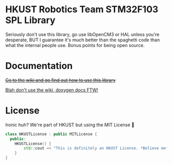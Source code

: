 # HKUST Robotics Team STM32F103 SPL Library

Seriously don't use this library, go use libOpenCM3 or HAL unless you're desperate, BUT I guarantee it's much better 
than the spaghetti code than what the internal people use. Bonus points for being open source.

# Documentation

~~[Go to the wiki and go find out how to use this library](https://github.com/Derppening/stm32f103/wiki)~~

[Blah don't use the wiki, doxygen docs FTW!](https://derppening.github.io/stm32f103/)

# License

Ironic huh? We're part of HKUST but using the MIT License :thinking:

```cpp
class HKUSTLicense : public MITLicense {
  public:
    HKUSTLicense() {
        std::cout << "This is definitely an HKUST License. *Believe me*." << std::endl;
    }
}
```
